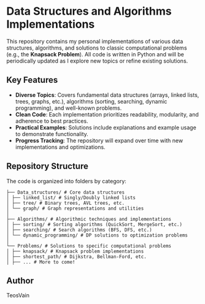 # Data Structures and Algorithms Implementations

This repository contains my personal implementations of various data structures, algorithms, and solutions to classic computational problems (e.g., the **Knapsack Problem**). All code is written in Python and will be periodically updated as I explore new topics or refine existing solutions.

## Key Features
- **Diverse Topics**: Covers fundamental data structures (arrays, linked lists, trees, graphs, etc.), algorithms (sorting, searching, dynamic programming), and well-known problems.
- **Clean Code**: Each implementation prioritizes readability, modularity, and adherence to best practices.
- **Practical Examples**: Solutions include explanations and example usage to demonstrate functionality.
- **Progress Tracking**: The repository will expand over time with new implementations and optimizations.

## Repository Structure
The code is organized into folders by category:
```
├── Data_structures/ # Core data structures
│ ├── linked_list/ # Singly/Doubly linked lists
│ ├── tree/ # Binary trees, AVL trees, etc.
│ └── graph/ # Graph representations and utilities
│
├── Algorithms/ # Algorithmic techniques and implementations
│ ├── sorting/ # Sorting algorithms (QuickSort, MergeSort, etc.)
│ ├── searching/ # Search algorithms (BFS, DFS, etc.)
│ └── dynamic_programming/ # DP solutions to optimization problems
│
└── Problems/ # Solutions to specific computational problems
│ ├── knapsack/ # Knapsack problem implementations
│ ├── shortest_path/ # Dijkstra, Bellman-Ford, etc.
│ ├── ... # More to come!
```

## Author
TeosVain